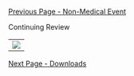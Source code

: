 [Previous Page - Non-Medical Event](Non-MedicalEvent.html)

Continuing Review

<table><tr><td><img src="continuing_review.png" /></td></tr></table>

[Next Page - Downloads](Downloads.html)